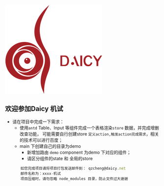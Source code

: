 ![mahua](./img/daicy.png)
## 欢迎参加Daicy 机试
 * 请在项目中完成一下需求：
     *  使用`antd` Table、Input 等组件完成一个表格渲染`store` 数据，并完成增删改查功能，
        可能需要自行创建store `定义action,触发action完成需求`，相关的技术可以进行百度；
     * main 下创建自己的目录为demo
        * 新增加路由  `demo` component 为demo 下对应的组件；
        * 请区分组件的state 和 全局的store
 ```javascript
        如您完成项目请将项目打包发送邮件到： qzcheng@daicy.net
        邮件名称为：xxxx-机试 
        项目压缩时，请勿忽略 node_modules 目录，防止文件过大谢谢
 ```
